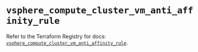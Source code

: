 # `vsphere_compute_cluster_vm_anti_affinity_rule`

Refer to the Terraform Registry for docs: [`vsphere_compute_cluster_vm_anti_affinity_rule`](https://registry.terraform.io/providers/hashicorp/vsphere/2.7.0/docs/resources/compute_cluster_vm_anti_affinity_rule).
